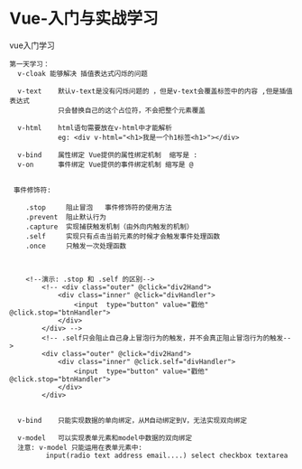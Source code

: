 # Vue-入门与实战学习
vue入门学习

    第一天学习：
      v-cloak 能够解决 插值表达式闪烁的问题
      
      v-text    默认v-text是没有闪烁问题的 ，但是v-text会覆盖标签中的内容 ,但是插值表达式
                只会替换自己的这个占位符，不会把整个元素覆盖
               
      v-html    html语句需要放在v-html中才能解析
                eg: <div v-html="<h1>我是一个h1标签<h1>"></div>
               
      v-bind    属性绑定 Vue提供的属性绑定机制  缩写是 : 
      v-on      事件绑定 Vue提供的事件绑定机制 缩写是 @ 
      
      
     事件修饰符: 
     
        .stop     阻止冒泡   事件修饰符的使用方法
        .prevent  阻止默认行为
        .capture  实现捕获触发机制（由外向内触发的机制）
        .self     实现只有点击当前元素的时候才会触发事件处理函数
        .once     只触发一次处理函数
        
        
        
        <!--演示: .stop 和 .self 的区别-->
            <!-- <div class="outer" @click="div2Hand">
                <div class="inner" @click="divHandler">
                    <input  type="button" value="戳他" @click.stop="btnHandler">
                </div>
            </div> -->
            <!-- .self只会阻止自己身上冒泡行为的触发，并不会真正阻止冒泡行为的触发-->
            <div class="outer" @click="div2Hand">
                <div class="inner" @click.self="divHandler">
                    <input  type="button" value="戳他" @click.stop="btnHandler">
                </div>
            </div>
            
            
      v-bind    只能实现数据的单向绑定，从M自动绑定到V，无法实现双向绑定
      
      v-model   可以实现表单元素和model中数据的双向绑定
      注意: v-model 只能运用在表单元素中:
             input(radio text address email....) select checkbox textarea
      
